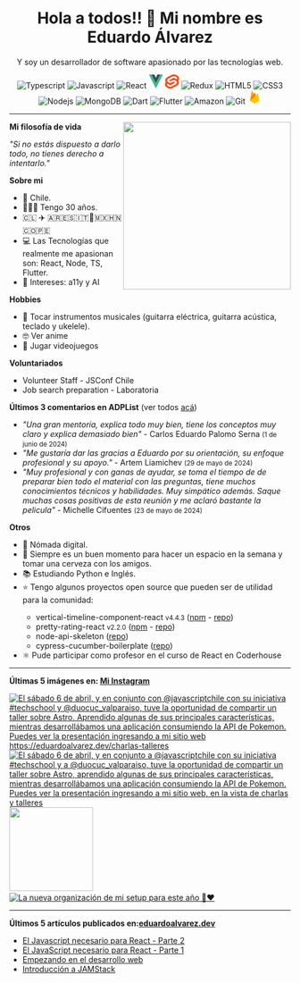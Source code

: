 <h1 align="center">Hola a todos!! 👋 Mi nombre es Eduardo Álvarez</h1>
<p align="center">Y soy un desarrollador de software apasionado por las tecnologías web.</p>

<p align="center">
  <img
					src='https://github.com/Proskynete/Proskynete/blob/main/images/icons/ts.png?raw=true'
					alt=Typescript
					width='25'
					height='25'
				/> <img
					src='https://github.com/Proskynete/Proskynete/blob/main/images/icons/js.png?raw=true'
					alt=Javascript
					width='25'
					height='25'
				/> <img
					src='https://github.com/Proskynete/Proskynete/blob/main/images/icons/react.png?raw=true'
					alt=React
					width='25'
					height='25'
				/> <img
					src='https://github.com/Proskynete/Proskynete/blob/main/images/icons/vue.png?raw=true'
					alt=Vue
					width='25'
					height='25'
				/> <img
					src='https://github.com/Proskynete/Proskynete/blob/main/images/icons/svelte.png?raw=true'
					alt=Svelte
					width='25'
					height='25'
				/> <img
					src='https://github.com/Proskynete/Proskynete/blob/main/images/icons/redux.png?raw=true'
					alt=Redux
					width='25'
					height='25'
				/> <img
					src='https://github.com/Proskynete/Proskynete/blob/main/images/icons/html5.png?raw=true'
					alt=HTML5
					width='25'
					height='25'
				/> <img
					src='https://github.com/Proskynete/Proskynete/blob/main/images/icons/css3.png?raw=true'
					alt=CSS3
					width='25'
					height='25'
				/> <img
					src='https://github.com/Proskynete/Proskynete/blob/main/images/icons/node.png?raw=true'
					alt=Nodejs
					width='25'
					height='25'
				/> <img
					src='https://github.com/Proskynete/Proskynete/blob/main/images/icons/mongodb.png?raw=true'
					alt=MongoDB
					width='25'
					height='25'
				/> <img
					src='https://github.com/Proskynete/Proskynete/blob/main/images/icons/dart.png?raw=true'
					alt=Dart
					width='25'
					height='25'
				/> <img
					src='https://github.com/Proskynete/Proskynete/blob/main/images/icons/flutter.png?raw=true'
					alt=Flutter
					width='25'
					height='25'
				/> <img
					src='https://github.com/Proskynete/Proskynete/blob/main/images/icons/aws.png?raw=true'
					alt=Amazon Web Services
					width='25'
					height='25'
				/> <img
					src='https://github.com/Proskynete/Proskynete/blob/main/images/icons/git.png?raw=true'
					alt=Git
					width='25'
					height='25'
				/> <img
					src='https://github.com/Proskynete/Proskynete/blob/main/images/icons/firebase.png?raw=true'
					alt=Firebase
					width='25'
					height='25'
				/>
</p>

---
<img align="right" width="300" height="300" src="https://github.com/Proskynete/Proskynete/blob/main/images/proskynete_without_bg.gif?raw=true" />

<p><strong>Mi filosofía de vida</strong></p>
<p><i>"Si no estás dispuesto a darlo todo, no tienes derecho a intentarlo."</i></p>

<p><strong>Sobre mi</strong></p>
<ul>
  <li>📍 Chile.</li>
  <li>👨🏼‍💻 Tengo 30 años.</li>
  <li>🇨🇱 ✈️ 🇦🇷🇪🇸🇮🇹🗿🇲🇽🇭🇳🇨🇴🇵🇪</li>
  <li>💻 Las Tecnologías que realmente me apasionan son: React, Node, TS, Flutter.</li>
  <li>🧐 Intereses: a11y y AI</li>
</ul>

<p><strong>Hobbies</strong></p>
<ul>
  <li>🎼  Tocar instrumentos musicales (guitarra eléctrica, guitarra acústica, teclado y ukelele).</li>
  <li>🤓  Ver anime</li>
  <li>👾  Jugar videojuegos</li>
</ul>


<p><strong>Voluntariados</strong></p>
<ul>
  <li>Volunteer Staff - JSConf Chile</li>
  <li>Job search preparation - Laboratoria</li>
</ul>

<p><strong>Últimos 3 comentarios en ADPList</strong> (ver todos <a href="https://adplist.org/widgets/reviews?src=eduardo-alvarez" target='_blank'>acá</a>)</p>
<ul>
  <li><i>"Una gran mentoría, explica todo muy bien, tiene los conceptos muy claro y explica demasiado bien"</i> - Carlos Eduardo Palomo Serna <small>(1 de junio de 2024)</small></li>
<li><i>"Me gustaría dar las gracias a Eduardo por su orientación, su enfoque profesional y su apoyo."</i> - Artem Liamichev <small>(29 de mayo de 2024)</small></li>
<li><i>"Muy profesional y con ganas de ayudar, se toma el tiempo de de preparar bien todo el material con las preguntas, tiene muchos conocimientos técnicos y habilidades. Muy simpático además. Saque muchas cosas positivas de esta reunión y me aclaró bastante la pelicula"</i> - Michelle Cifuentes <small>(23 de mayo de 2024)</small></li>
</ul>



<p><strong>Otros</strong></p>
<ul>
  <li>🧳 Nómada digital.</li>
  <li>🍺 Siempre es un buen momento para hacer un espacio en la semana y tomar una cerveza con los amigos.</li>
  <li>📚 Estudiando Python e Inglés.</li>
  <li>⭐ Tengo algunos proyectos open source que pueden ser de utilidad para la comunidad:</li>
    <ul>
      <li>vertical-timeline-component-react <small>v4.4.3</small> (<a href="https://www.npmjs.com/package/vertical-timeline-component-react" target="_blank">npm</a> - <a href="https://github.com/Proskynete/vertical-timeline-component-react" target="_blank">repo</a>)</li>
      <li>pretty-rating-react <small>v2.2.0</small> (<a href="https://www.npmjs.com/package/pretty-rating-react" target="_blank">npm</a> - <a href="https://github.com/Proskynete/pretty-rating-react" target="_blank">repo</a>)</li>
      <li>node-api-skeleton (<a href="https://github.com/Proskynete/node-api-skeleton" target="_blank">repo</a>)</li>
      <li>cypress-cucumber-boilerplate (<a href="https://github.com/Proskynete/cypress-cucumber-boilerplate" target="_blank">repo</a>)</li>
    </ul>
  </li>
  <li>⚛️ Pude participar como profesor en el curso de React en Coderhouse</li>
</ul>

---

<p align="left">
  <strong>
    Últimas 5 imágenes en: <a href="https://instagram.com/eduardo_alvarez.dev" target='_blank'>Mi Instagram</a>
  </strong>
</p>

<a href='https://instagram.com/p/C5ys60PpbWU' target='_blank'>
				<img
					src='https://instagram.ftll2-1.fna.fbcdn.net/v/t51.29350-15/438754256_7249821605071420_8478687047672465221_n.jpg?stp=dst-jpg_e35_s640x640_sh0.08&_nc_ht=instagram.ftll2-1.fna.fbcdn.net&_nc_cat=104&_nc_ohc=6r6yozD_iNwQ7kNvgFEOc-l&edm=APU89FABAAAA&ccb=7-5&ig_cache_key=MzM0NjkzNTAxODkzMDA3MDUxMg%3D%3D.2-ccb7-5&oh=00_AYB1I9Aw7VRzd-pZPJyk5DXcC7WJv7P2XcfYlCx_2XiZiQ&oe=6696719C&_nc_sid=bc0c2c'
					alt='El sábado 6 de abril, y en conjunto con @javascriptchile con su iniciativa #techschool y @duocuc_valparaiso, tuve la oportunidad de compartir un taller sobre Astro. Aprendido algunas de sus principales características, mientras desarrollábamos una aplicación consumiendo la API de Pokemon.  Puedes ver la presentación ingresando a mi sitio web https://eduardoalvarez.dev/charlas-talleres'
					width='150'
					height='150'
				/>
    </a><a href='https://instagram.com/p/C5yrrizp3-T' target='_blank'>
				<img
					src='https://instagram.ftll2-1.fna.fbcdn.net/v/t51.29350-15/438622031_732408608963625_5968600723231326392_n.jpg?stp=c0.280.720.720a_dst-jpg_e15_s640x640&_nc_ht=instagram.ftll2-1.fna.fbcdn.net&_nc_cat=109&_nc_ohc=F2RRYursqSwQ7kNvgHbKAxw&edm=APU89FABAAAA&ccb=7-5&oh=00_AYAjmNA1A5KPbYmWjaFECy9Jxj7te4Barf8xV0gnMHeatw&oe=6696597E&_nc_sid=bc0c2c'
					alt='El sábado 6 de abril, y en conjunto a @javascriptchile con su iniciativa #techschool y a @duocuc_valparaiso, tuve la oportunidad de compartir un taller sobre Astro, aprendido algunas de sus principales características, mientras desarrollábamos una aplicación consumiendo la API de Pokemon.  Puedes ver la presentación ingresando a mi sitio web, en la vista de charlas y talleres'
					width='150'
					height='150'
				/>
    </a><a href='https://instagram.com/p/C5aNo2CMqrH' target='_blank'>
				<img
					src='https://instagram.ftll2-1.fna.fbcdn.net/v/t51.29350-15/436772821_268275739686920_5366680716401594054_n.jpg?stp=dst-jpg_e15_s640x640&_nc_ht=instagram.ftll2-1.fna.fbcdn.net&_nc_cat=108&_nc_ohc=XBFjUzZ7-DUQ7kNvgE6_Ha-&edm=APU89FABAAAA&ccb=7-5&oh=00_AYDEboa27RbT_t01IMPJQmlojXuAwy6USQuELSGpEcHRzQ&oe=66965456&_nc_sid=bc0c2c'
					alt=''
					width='150'
					height='150'
				/>
    </a><a href='https://instagram.com/p/C4jFsJAga61' target='_blank'>
				<img
					src='https://instagram.ftll2-1.fna.fbcdn.net/v/t39.30808-6/433096135_18420451327058371_8085307193828185018_n.jpg?stp=c0.180.1440.1440a_dst-jpg_e35_s640x640_sh0.08&_nc_ht=instagram.ftll2-1.fna.fbcdn.net&_nc_cat=107&_nc_ohc=DxvWLNZtNrYQ7kNvgEvtrMz&gid=bba83490d0e648b1a9eb45849eb58975&edm=APU89FAAAAAA&ccb=7-5&ig_cache_key=MzMyNDUyNTk2OTgwMDE3OTYyMw%3D%3D.2.c-ccb7-5&oh=00_AYC7oah2ZEjhofvejksKm6y0WdhYfmM_G2jRSwp-ovmRug&oe=66966211&_nc_sid=bc0c2c'
					alt='La nueva organización de mi setup para este año 🫢❤️'
					width='150'
					height='150'
				/>
    </a>

---

<p align="left">
  <strong>
    Últimos 5 artículos publicados en:<a href="https://eduardoalvarez.dev" target='_blank'>eduardoalvarez.dev</a>
  </strong>
</p>

- [El Javascript necesario para React - Parte 2](https://eduardoalvarez.dev/articulos/el-javascript-necesario-para-react-parte-2)
- [El JavaScript necesario para React - Parte 1](https://eduardoalvarez.dev/articulos/el-javascript-necesario-para-react-parte-1)
- [Empezando en el desarrollo web](https://eduardoalvarez.dev/articulos/empezando-en-el-desarrollo-web)
- [Introducción a JAMStack](https://eduardoalvarez.dev/articulos/introduccion-a-jamstack)